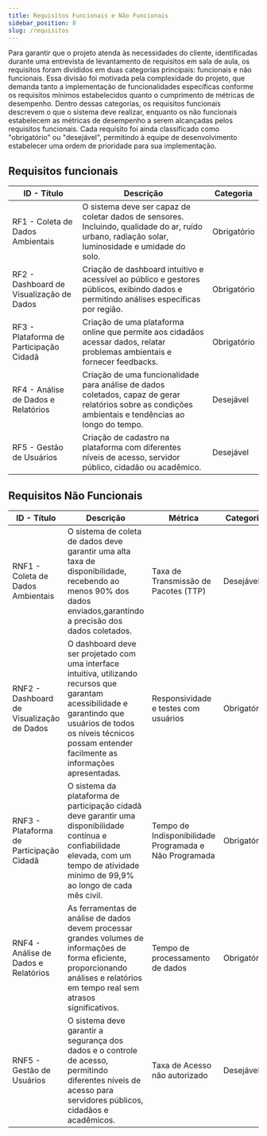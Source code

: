 ```yaml
---
title: Requisitos Funcionais e Não Funcionais
sidebar_position: 8
slug: /requisitos
---
```


Para garantir que o projeto atenda às necessidades do cliente, identificadas durante uma entrevista de levantamento de requisitos em sala de aula, os requisitos foram divididos em duas categorias principais: funcionais e não funcionais. Essa divisão foi motivada pela complexidade do projeto, que demanda tanto a implementação de funcionalidades específicas conforme os requisitos mínimos estabelecidos quanto o cumprimento de métricas de desempenho. Dentro dessas categorias, os requisitos funcionais descrevem o que o sistema deve realizar, enquanto os não funcionais estabelecem as métricas de desempenho a serem alcançadas pelos requisitos funcionais. Cada requisito foi ainda classificado como "obrigatório" ou "desejável", permitindo à equipe de desenvolvimento estabelecer uma ordem de prioridade para sua implementação.

## Requisitos funcionais


| ID - Título                     |  Descrição    | Categoria  |
| --------------------------------| ------------- | ---------  |
| RF1 - Coleta de Dados Ambientais| O sistema deve ser capaz de coletar dados de sensores. Incluindo, qualidade do ar, ruído urbano, radiação solar, luminosidade e umidade do solo.             |       Obrigatório     |
| RF2 - Dashboard de Visualização de Dados | Criação de dashboard intuitivo e acessível ao público e gestores públicos, exibindo dados e permitindo análises específicas por região.            |           Obrigatório    |            
| RF3 - Plataforma de Participação Cidadã | Criação de uma plataforma online que permite aos cidadãos acessar dados, relatar problemas ambientais e fornecer feedbacks. | Obrigatório |
| RF4 - Análise de Dados e Relatórios |  Criação de uma funcionalidade para análise de dados coletados, capaz de gerar relatórios sobre as condições ambientais e tendências ao longo do tempo. | Desejável |
| RF5 - Gestão de Usuários | Criação de cadastro na plataforma com diferentes níveis de acesso, servidor público, cidadão ou acadêmico. | Desejável |

## Requisitos Não Funcionais

| ID - Título                     |  Descrição    | Métrica    | Categoria  |
| --------------------------------| ------------- | ---------  | -----------|
| RNF1 - Coleta de Dados Ambientais | O sistema de coleta de dados deve garantir uma alta taxa de disponibilidade, recebendo ao menos 90% dos dados enviados,garantindo a precisão dos dados coletados. | Taxa de Transmissão de Pacotes (TTP) | Desejável |
| RNF2 - Dashboard de Visualização de Dados | O dashboard deve ser projetado com uma interface intuitiva, utilizando recursos que garantam acessibilidade e garantindo que usuários de todos os níveis técnicos possam entender facilmente as informações apresentadas. | Responsividade e testes com usuários | Obrigatório |
| RNF3 - Plataforma de Participação Cidadã | O sistema da plataforma de participação cidadã deve garantir uma disponibilidade contínua e confiabilidade elevada, com um tempo de atividade mínimo de 99,9% ao longo de cada mês civil. | Tempo de Indisponibilidade Programada e Não Programada | Obrigatório |
| RNF4 - Análise de Dados e Relatórios | As ferramentas de análise de dados devem processar grandes volumes de informações de forma eficiente, proporcionando análises e relatórios em tempo real sem atrasos significativos. | Tempo de processamento de dados | Obrigatório |
| RNF5 - Gestão de Usuários | O sistema deve garantir a segurança dos dados e o controle de acesso, permitindo diferentes níveis de acesso para servidores públicos, cidadãos e acadêmicos. | Taxa de Acesso não autorizado | Desejável |



